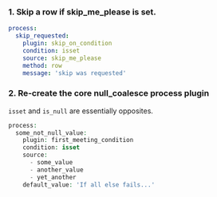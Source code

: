 ### 1\. Skip a row if skip\_me\_please is set. 

```yaml
process:
  skip_requested:
    plugin: skip_on_condition
    condition: isset
    source: skip_me_please
    method: row
    message: 'skip was requested'
```

###  2\. Re-create the core null\_coalesce process plugin

`isset` and `is_null` are essentially opposites.

```php
process:
  some_not_null_value:
    plugin: first_meeting_condition
    condition: isset
    source:
      - some_value
      - another_value
      - yet_another
    default_value: 'If all else fails...'
```
